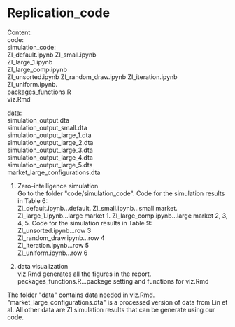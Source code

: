 # Replication_code

Content:  
code:  
  simulation_code:  
    ZI_default.ipynb 
    ZI_small.ipynb  
    ZI_large_1.ipynb  
    ZI_large_comp.ipynb  
    ZI_unsorted.ipynb 
    ZI_random_draw.ipynb 
    ZI_iteration.ipynb 
    ZI_uniform.ipynb.  
  packages_functions.R  
  viz.Rmd  
  
data:  
  simulation_output.dta  
  simulation_output_small.dta  
  simulation_output_large_1.dta  
  simulation_output_large_2.dta   
  simulation_output_large_3.dta  
  simulation_output_large_4.dta  
  simulation_output_large_5.dta  
  market_large_configurations.dta  

1. Zero-intelligence simulation  
Go to the folder "code/simulation_code". 
Code for the simulation results in Table 6:  
ZI_default.ipynb...default. 
ZI_small.ipynb...small market. 
ZI_large_1.ipynb...large market 1. 
ZI_large_comp.ipynb...large market 2, 3, 4, 5. 
Code for the simulation results in Table 9:  
ZI_unsorted.ipynb...row 3  
ZI_random_draw.ipynb...row 4  
ZI_iteration.ipynb...row 5  
ZI_uniform.ipynb...row 6  

2. data visualization  
viz.Rmd generates all the figures in the report.  
packages_functions.R...packege setting and functions for viz.Rmd

The folder "data" contains data needed in viz.Rmd. "market_large_configurations.dta" is a processed version of data from Lin et al. All other data are ZI simulation results that can be generate using our code.
